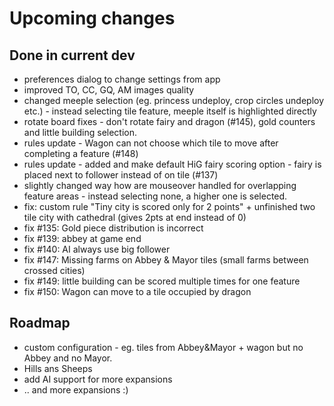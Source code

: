 # Upcoming changes

## Done in current dev

- preferences dialog to change settings from app
- improved TO, CC, GQ, AM images quality
- changed meeple selection (eg. princess undeploy, crop circles undeploy etc.) - instead selecting tile feature, meeple itself is highlighted directly
- rotate board fixes - don't rotate fairy and dragon (#145), gold counters and little building selection.
- rules update - Wagon can not choose which tile to move after completing a feature (#148)
- rules update - added and make default HiG fairy scoring option - fairy is placed next to follower instead of on tile (#137)
- slightly changed way how are mouseover handled for overlapping feature areas  - instead selecting none, a higher one is selected.
- fix: custom rule "Tiny city is scored only for 2 points" + unfinished two tile city with cathedral (gives 2pts at end instead of 0)
- fix #135: Gold piece distribution is incorrect
- fix #139: abbey at game end
- fix #140: AI always use big follower
- fix #147: Missing farms on Abbey & Mayor tiles (small farms between crossed cities)
- fix #149: little building can be scored multiple times for one feature
- fix #150: Wagon can move to a tile occupied by dragon


## Roadmap

*  custom configuration - eg. tiles from Abbey&Mayor + wagon but  no Abbey and no Mayor.
* Hills ans Sheeps
* add AI support for more expansions
* .. and more expansions :)